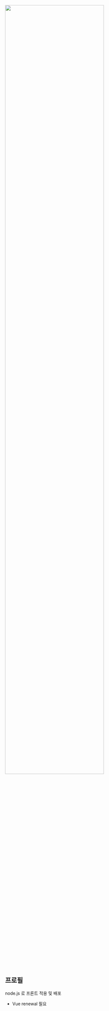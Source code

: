 <img width="80%" src="https://user-images.githubusercontent.com/88638457/211121330-2d3f98bb-3e8f-42bf-8056-018ffdac4f62.png"/>


## 프로필

node.js 로 프론트 적용 및 배포

+ Vue renewal 필요
